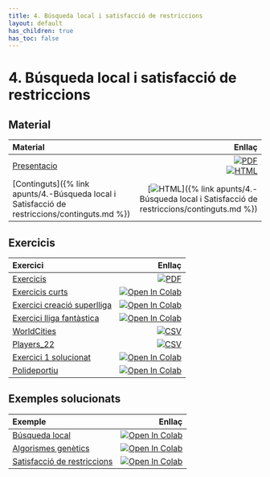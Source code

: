 ```yaml
---
title: 4. Búsqueda local i satisfacció de restriccions
layout: default
has_children: true
has_toc: false
---
```


# 4. Búsqueda local i satisfacció de restriccions

## Material

| Material                                                                                      |                                                                                                                                                                   Enllaç |
|:----------------------------------------------------------------------------------------------|-------------------------------------------------------------------------------------------------------------------------------------------------------------------------:|
| [Presentacio](4-busqueda_local_i_satisfaccio_restriccions.pdf)                                |         [![PDF](https://img.shields.io/badge/PDF-4--busqueda_local.pdf-blue?logo=adobe-acrobat-reader&logoColor=white)](4-busqueda_local_i_satisfaccio_restriccions_marp.pdf) <br /> [![HTML](https://img.shields.io/badge/HTML-4--busqueda_local-blue?logo=html5&logoColor=white)](4-busqueda_local_i_satisfaccio_restriccions_marp.html) |
| [Continguts]({% link apunts/4.-Búsqueda local i Satisfacció de restriccions/continguts.md %}) | [![HTML](https://img.shields.io/badge/HTML-continguts-blue?logo=html5&logoColor=white)]({% link apunts/4.-Búsqueda local i Satisfacció de restriccions/continguts.md %}) |


## Exercicis

| Exercici                                                          |                                                                                                                                                                                                                                                         Enllaç |
|:------------------------------------------------------------------|---------------------------------------------------------------------------------------------------------------------------------------------------------------------------------------------------------------------------------------------------------------:|
| [Exercicis](https://classroom.github.com/a/X6b52kPS)              |                                                                                                                                  [![PDF](https://img.shields.io/badge/GitHub%20Classroom-Exercicis-blue?logo=github)](https://classroom.github.com/a/X6b52kPS) |
| [Exercicis curts](1.-exercicis.ipynb)                             |             [![Open In Colab](https://colab.research.google.com/assets/colab-badge.svg)](https://colab.research.google.com/github/lawer/mia/blob/main/apunts/4.-B%C3%BAsqueda%20local%20i%20Satisfacci%C3%B3%20de%20restriccions/exercicis/1.-exercicis.ipynb) |
| [Exercici creació superlliga](2.-superlliga.ipynb)                |            [![Open In Colab](https://colab.research.google.com/assets/colab-badge.svg)](https://colab.research.google.com/github/lawer/mia/blob/main/apunts/4.-B%C3%BAsqueda%20local%20i%20Satisfacci%C3%B3%20de%20restriccions/exercicis/2.-superlliga.ipynb) |
| [Exercici lliga fantàstica](3.-lliga_fantastica.ipynb)            |      [![Open In Colab](https://colab.research.google.com/assets/colab-badge.svg)](https://colab.research.google.com/github/lawer/mia/blob/main/apunts/4.-B%C3%BAsqueda%20local%20i%20Satisfacci%C3%B3%20de%20restriccions/exercicis/3.-lliga_fantastica.ipynb) |
| [WorldCities](worldcities.csv)                                    |                                                                                                                                                                   [![CSV](https://img.shields.io/badge/CSV-worldcities.csv-blue?logo=pandas)](worldcities.csv) |
| [Players_22](players_22.csv)                                      |                                                                                                                                                                     [![CSV](https://img.shields.io/badge/CSV-players_22.csv-blue?logo=pandas)](players_22.csv) |
| [Exercici 1 solucionat](exercicis/1.-exercicis_solucionats.ipynb) | [![Open In Colab](https://colab.research.google.com/assets/colab-badge.svg)](https://colab.research.google.com/github/lawer/mia/blob/main/apunts/4.-B%C3%BAsqueda%20local%20i%20Satisfacci%C3%B3%20de%20restriccions/exercicis/1.-exercicis_solucionats.ipynb) |
| [Polideportiu](polideportiu.ipynb) | [![Open In Colab](https://colab.research.google.com/assets/colab-badge.svg)](https://colab.research.google.com/github/lawer/mia/blob/main/apunts/4.-B%C3%BAsqueda%20local%20i%20Satisfacci%C3%B3%20de%20restriccions/polideportiu.ipynb)


## Exemples solucionats

| Exemple                                       |                                                                                                                                                                                                                               Enllaç |
|:----------------------------------------------|-------------------------------------------------------------------------------------------------------------------------------------------------------------------------------------------------------------------------------------:|
| [Búsqueda local](tsp.ipynb)                   |      [![Open In Colab](https://colab.research.google.com/assets/colab-badge.svg)](https://colab.research.google.com/github/lawer/mia/blob/main/apunts/4.-B%C3%BAsqueda%20local%20i%20Satisfacci%C3%B3%20de%20restriccions/tsp.ipynb) |
| [Algorismes genètics](motxilla.ipynb)         | [![Open In Colab](https://colab.research.google.com/assets/colab-badge.svg)](https://colab.research.google.com/github/lawer/mia/blob/main/apunts/4.-B%C3%BAsqueda%20local%20i%20Satisfacci%C3%B3%20de%20restriccions/motxilla.ipynb) |
| [Satisfacció de restriccions](n_reines.ipynb) | [![Open In Colab](https://colab.research.google.com/assets/colab-badge.svg)](https://colab.research.google.com/github/lawer/mia/blob/main/apunts/4.-B%C3%BAsqueda%20local%20i%20Satisfacci%C3%B3%20de%20restriccions/n_reines.ipynb) |
